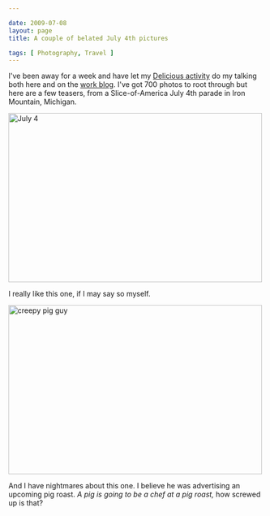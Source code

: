 ```yaml
--- 

date: 2009-07-08
layout: page
title: A couple of belated July 4th pictures

tags: [ Photography, Travel ]
---
```

I've been away for a week and have let my <a href="http://delicious.com/stratepedia">Delicious activity</a> do my talking both here and on the <a href="http://hello.stratepedia.org/">work blog</a>. I've got 700 photos to root through but here are a few teasers, from a Slice-of-America July 4th parade in Iron Mountain, Michigan.

<a href="http://www.flickr.com/photos/rockchalk/3703442566/" title="July 4 by ruralocity, on Flickr"><img src="http://farm3.static.flickr.com/2587/3703442566_1746135cd5.jpg" width="500" height="333" alt="July 4" /></a>

I really like this one, if I may say so myself.

<a href="http://www.flickr.com/photos/rockchalk/3703443536/" title="creepy pig guy by ruralocity, on Flickr"><img src="http://farm3.static.flickr.com/2481/3703443536_546b293815.jpg" width="500" height="333" alt="creepy pig guy" /></a>

And I have nightmares about this one. I believe he was advertising an upcoming pig roast. <em>A pig is going to be a chef at a pig roast,</em> how screwed up is that?
